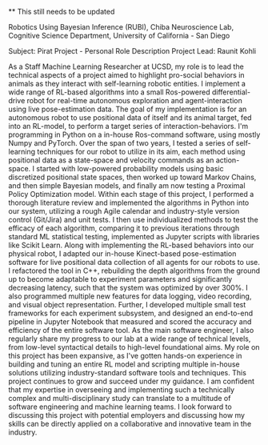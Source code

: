 ** This still needs to be updated

Robotics Using Bayesian Inference (RUBI),
Chiba Neuroscience Lab,
Cognitive Science Department,
University of California - San Diego

Subject: Pirat Project - Personal Role Description
Project Lead: Raunit Kohli

As a Staff Machine Learning Researcher at UCSD, my role is to lead the technical aspects of a project aimed to highlight pro-social behaviors in animals as they interact with self-learning robotic entities. I implement a wide range of RL-based algorithms into a small Ros-powered differential-drive robot for real-time autonomous exploration and agent-interaction using live pose-estimation data. The goal of my implementation is for an autonomous robot to use positional data of itself and its animal target, fed into an RL-model, to perform a target series of interaction-behaviors. 
I'm programming in Python on a in-house Ros-command software, using mostly Numpy and PyTorch. Over the span of two years, I tested a series of self-learning techniques for our robot to utilize in its aim, each method using positional data as a state-space and velocity commands as an action-space. I started with low-powered probability models using basic discretized positional state spaces, then worked up toward Markov Chains, and then simple Bayesian models, and finally am now testing a Proximal Policy Optimization model. Within each stage of this project, I performed a thorough literature review and implemented the algorithms in Python into our system, utilizing a rough Agile calendar and industry-style version control (Git/Jira) and unit tests. I then use individualized methods to test the efficacy of each algorithm, comparing it to previous iterations through standard ML statistical testing, implemented as Jupyter scripts with libraries like Scikit Learn.
Along with implementing the RL-based behaviors into our physical robot, I adapted our in-house Kinect-based pose-estimation software for live positional data collection of all agents for our robots to use. I refactored the tool in C++, rebuilding the depth algorithms from the ground up to become adaptable to experiment parameters and significantly decreasing latency, such that the system was optimized by over 300%. I also programmed multiple new features for data logging, video recording, and visual object representation. Further, I developed multiple small test frameworks for each experiment subsystem, and designed an end-to-end pipeline in Jupyter Notebook that measured and scored the accuracy and efficiency of the entire software tool. As the main software engineer, I also regularly share my progress to our lab at a wide range of technical levels, from low-level syntactical details to high-level foundational aims. 
My role on this project has been expansive, as I've gotten hands-on experience in building and tuning an entire RL model and scripting multiple in-house solutions utilizing industry-standard software tools and techniques. This project continues to grow and succeed under my guidance. I am confident that my expertise in overseeing and implementing such a technically complex and multi-disciplinary study can translate to a multitude of software engineering and machine learning teams. I look forward to discussing this project with potential employers and discussing how my skills can be directly applied on a collaborative and innovative team in the industry.
